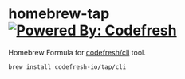 # homebrew-tap [![Powered By: Codefresh](https://img.shields.io/badge/powered%20by-codefresh-io-green.svg?style=flat-square)](https://github.com/codefresh-io)

Homebrew Formula for [codefresh/cli](https://github.com/codefresh-io/cli) tool.

```sh
brew install codefresh-io/tap/cli
```
